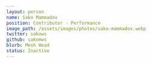```yaml
---
layout: person
name: Sako Mammadov
position: Contributor - Performance
image_path: /assets/images/photos/sako-mammadov.webp
twitter: sakows
github: sakomws
blurb: Mesh Head
status: Inactive
---
```

